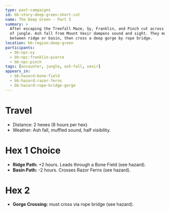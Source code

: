 ```yaml
---
type: past-campaigns
id: bb:story:deep-green:short-cut
name: The Deep Green - Part 5
summary: >
  After escaping the Treefall Maze, Sy, Franklin, and Pinch cut across two hexes
  of jungle. Ash fall from Mount Vexir dampens sound and sight. They must choose
  between ridge or basin, then cross a deep gorge by rope bridge.
location: bb:region:deep-green
participants:
  - bb:npc:sy
  - bb:npc:franklin-pierce
  - bb:npc:pinch
tags: [encounter, jungle, ash-fall, vexir]
appears_in:
  - bb:hazard:bone-field
  - bb:hazard:razor-ferns
  - bb:hazard:rope-bridge-gorge
---
```


# Travel
- Distance: 2 hexes (8 hours per hex).
- Weather: Ash fall, muffled sound, half visibility.

# Hex 1 Choice
- **Ridge Path:** +2 hours. Leads through a Bone Field (see hazard).  
- **Basin Path:** -2 hours. Crosses Razor Ferns (see hazard).

# Hex 2
- **Gorge Crossing:** must cross via rope bridge (see hazard).
